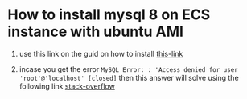 # How to install mysql 8 on ECS instance with ubuntu AMI

1) use this link on the guid on how to install [this-link](https://ubuntu.com/server/docs/install-and-configure-a-mysql-server)

2) incase you get the error `MySQL Error: : 'Access denied for user 'root'@'localhost' [closed]` then this answer will solve using the following link [stack-overflow](https://stackoverflow.com/a/46908573)


